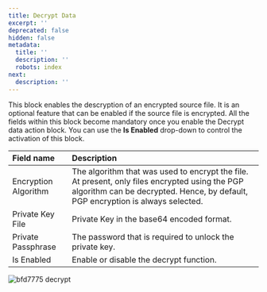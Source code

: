 ```yaml
---
title: Decrypt Data
excerpt: ''
deprecated: false
hidden: false
metadata:
  title: ''
  description: ''
  robots: index
next:
  description: ''
---
```

This block enables the descryption of an encrypted source file. It is an optional feature that can be enabled if the source file is encrypted. All the fields within this block become mandatory once you enable the Decrypt data action block. You can use the **Is Enabled** drop-down to control the activation of this block.

| Field name           | Description                                                                                                                                                                       |
| :------------------- | :-------------------------------------------------------------------------------------------------------------------------------------------------------------------------------- |
| Encryption Algorithm | The algorithm that was used to encrypt the file. At present, only files encrypted using the PGP algorithm can be decrypted. Hence, by default, PGP encryption is always selected. |
| Private Key File     | Private Key in the base64 encoded format.                                                                                                                                         |
| Private Passphrase   | The password that is required to unlock the private key.                                                                                                                          |
| Is Enabled           | Enable or disable the decrypt function.                                                                                                                                           |

![bfd7775 decrypt](https://files.readme.io/bfd7775-decrypt.jpg)

#
